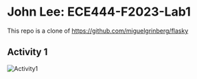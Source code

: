# John Lee: ECE444-F2023-Lab1

This repo is a clone of
https://github.com/miguelgrinberg/flasky

## Activity 1
![Activity1](https://github.com/jhlee741/ECE444-F2023-Lab1/assets/75803498/9a36d154-8d56-473b-bcf4-16351160d7be)
